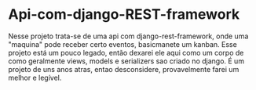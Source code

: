 # Api-com-django-REST-framework
Nesse projeto trata-se de uma api com django-rest-framework, onde uma "maquina" pode receber certo eventos, basicmanete um kanban.
Esse projeto está um pouco legado, então dexarei ele aqui como um corpo de como geralmente views, models e serializers sao criado no django.
É um projeto de uns anos atras, entao desconsidere, provavelmente farei um melhor e legível.
